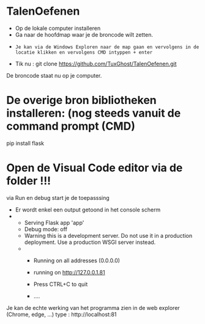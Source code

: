 # TalenOefenen
- Op de lokale computer installeren
-   Ga naar de hoofdmap waar je de broncode wilt zetten.
-     Je kan via de Windows Exploren naar de map gaan en vervolgens in de locatie klikken en vervolgens CMD intyppen + enter
-   Tik nu : git clone https://github.com/TuxGhost/TalenOefenen.git

De broncode staat nu op je computer.


# De overige bron bibliotheken installeren: (nog steeds vanuit de command prompt (CMD)
pip install flask

# Open de Visual Code editor via de folder !!!
via Run en debug start je de toepasssing
- Er wordt enkel een output getoond in het console scherm
- * Serving Flask app 'app'
  * Debug mode: off
  * Warning this is a development server.  Do not use it in a production deployment.  Use a production WSGI server instead.
  * * Running on all addresses (0.0.0.0)
    * running on http://127.0.0.1.81
   
    * Press CTRL+C to quit
    * ....

Je kan de echte werking van het programma zien in de web explorer (Chrome, edge, ...)
type : http://localhost:81 


